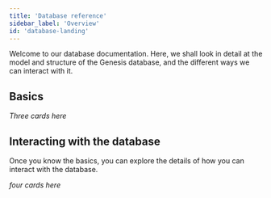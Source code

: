 ```yaml
---
title: 'Database reference'
sidebar_label: 'Overview'
id: 'database-landing'
---
```


Welcome to our database documentation. Here, we shall look in detail at the model and structure of the Genesis database, and the different ways we can interact with it.

## Basics

*Three cards here*

## Interacting with the database

Once you know the basics, you can explore the details of how you can interact with the database.

*four cards here*



